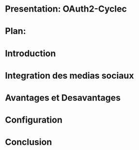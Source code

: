# Presentation: OAuth2-Cyclec
# Plan:
#  Introduction
#  Integration des medias sociaux
#  Avantages et Desavantages
#  Configuration
#  Conclusion
